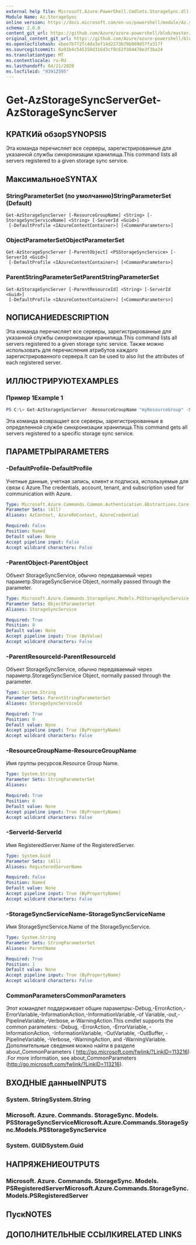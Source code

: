 ```yaml
---
external help file: Microsoft.Azure.PowerShell.Cmdlets.StorageSync.dll-Help.xml
Module Name: Az.StorageSync
online version: https://docs.microsoft.com/en-us/powershell/module/Az.storagesync/get-Azstoragesyncserver
schema: 2.0.0
content_git_url: https://github.com/Azure/azure-powershell/blob/master/src/StorageSync/StorageSync/help/Get-AzStorageSyncServer.md
original_content_git_url: https://github.com/Azure/azure-powershell/blob/master/src/StorageSync/StorageSync/help/Get-AzStorageSyncServer.md
ms.openlocfilehash: ebee7b772fc4da3ef14d2273b79b089d57fa317f
ms.sourcegitcommit: 6a91b4c545350d316d3cf8c62f384478e3f3ba24
ms.translationtype: MT
ms.contentlocale: ru-RU
ms.lasthandoff: 04/21/2020
ms.locfileid: "93912595"
---
```

# <span data-ttu-id="231d2-101">Get-AzStorageSyncServer</span><span class="sxs-lookup"><span data-stu-id="231d2-101">Get-AzStorageSyncServer</span></span>

## <span data-ttu-id="231d2-102">КРАТКИй обзор</span><span class="sxs-lookup"><span data-stu-id="231d2-102">SYNOPSIS</span></span>
<span data-ttu-id="231d2-103">Эта команда перечисляет все серверы, зарегистрированные для указанной службы синхронизации хранилища.</span><span class="sxs-lookup"><span data-stu-id="231d2-103">This command lists all servers registered to a given storage sync service.</span></span>

## <span data-ttu-id="231d2-104">Максимальное</span><span class="sxs-lookup"><span data-stu-id="231d2-104">SYNTAX</span></span>

### <span data-ttu-id="231d2-105">StringParameterSet (по умолчанию)</span><span class="sxs-lookup"><span data-stu-id="231d2-105">StringParameterSet (Default)</span></span>
```
Get-AzStorageSyncServer [-ResourceGroupName] <String> [-StorageSyncServiceName] <String> [-ServerId <Guid>]
 [-DefaultProfile <IAzureContextContainer>] [<CommonParameters>]
```

### <span data-ttu-id="231d2-106">ObjectParameterSet</span><span class="sxs-lookup"><span data-stu-id="231d2-106">ObjectParameterSet</span></span>
```
Get-AzStorageSyncServer [-ParentObject] <PSStorageSyncService> [-ServerId <Guid>]
 [-DefaultProfile <IAzureContextContainer>] [<CommonParameters>]
```

### <span data-ttu-id="231d2-107">ParentStringParameterSet</span><span class="sxs-lookup"><span data-stu-id="231d2-107">ParentStringParameterSet</span></span>
```
Get-AzStorageSyncServer [-ParentResourceId] <String> [-ServerId <Guid>]
 [-DefaultProfile <IAzureContextContainer>] [<CommonParameters>]
```

## <span data-ttu-id="231d2-108">NОПИСАНИЕ</span><span class="sxs-lookup"><span data-stu-id="231d2-108">DESCRIPTION</span></span>
<span data-ttu-id="231d2-109">Эта команда перечисляет все серверы, зарегистрированные для указанной службы синхронизации хранилища.</span><span class="sxs-lookup"><span data-stu-id="231d2-109">This command lists all servers registered to a given storage sync service.</span></span> <span data-ttu-id="231d2-110">Также можно использовать для перечисления атрибутов каждого зарегистрированного сервера.</span><span class="sxs-lookup"><span data-stu-id="231d2-110">It can be used to also list the attributes of each registered server.</span></span>

## <span data-ttu-id="231d2-111">ИЛЛЮСТРИРУЮТ</span><span class="sxs-lookup"><span data-stu-id="231d2-111">EXAMPLES</span></span>

### <span data-ttu-id="231d2-112">Пример 1</span><span class="sxs-lookup"><span data-stu-id="231d2-112">Example 1</span></span>
```powershell
PS C:\> Get-AzStorageSyncServer -ResourceGroupName "myResourceGroup" -StorageSyncServiceName "myStorageSyncServiceName"
```

<span data-ttu-id="231d2-113">Эта команда возвращает все серверы, зарегистрированные в определенной службе синхронизации хранилища.</span><span class="sxs-lookup"><span data-stu-id="231d2-113">This command gets all servers registered to a specific storage sync service.</span></span>

## <span data-ttu-id="231d2-114">ПАРАМЕТРЫ</span><span class="sxs-lookup"><span data-stu-id="231d2-114">PARAMETERS</span></span>

### <span data-ttu-id="231d2-115">-DefaultProfile</span><span class="sxs-lookup"><span data-stu-id="231d2-115">-DefaultProfile</span></span>
<span data-ttu-id="231d2-116">Учетные данные, учетная запись, клиент и подписка, используемые для связи с Azure.</span><span class="sxs-lookup"><span data-stu-id="231d2-116">The credentials, account, tenant, and subscription used for communication with Azure.</span></span>

```yaml
Type: Microsoft.Azure.Commands.Common.Authentication.Abstractions.Core.IAzureContextContainer
Parameter Sets: (All)
Aliases: AzContext, AzureRmContext, AzureCredential

Required: False
Position: Named
Default value: None
Accept pipeline input: False
Accept wildcard characters: False
```

### <span data-ttu-id="231d2-117">-ParentObject</span><span class="sxs-lookup"><span data-stu-id="231d2-117">-ParentObject</span></span>
<span data-ttu-id="231d2-118">Объект StorageSyncService, обычно передаваемый через параметр.</span><span class="sxs-lookup"><span data-stu-id="231d2-118">StorageSyncService Object, normally passed through the parameter.</span></span>

```yaml
Type: Microsoft.Azure.Commands.StorageSync.Models.PSStorageSyncService
Parameter Sets: ObjectParameterSet
Aliases: StorageSyncService

Required: True
Position: 0
Default value: None
Accept pipeline input: True (ByValue)
Accept wildcard characters: False
```

### <span data-ttu-id="231d2-119">-ParentResourceId</span><span class="sxs-lookup"><span data-stu-id="231d2-119">-ParentResourceId</span></span>
<span data-ttu-id="231d2-120">Объект StorageSyncService, обычно передаваемый через параметр.</span><span class="sxs-lookup"><span data-stu-id="231d2-120">StorageSyncService Object, normally passed through the parameter.</span></span>

```yaml
Type: System.String
Parameter Sets: ParentStringParameterSet
Aliases: StorageSyncServiceId

Required: True
Position: 0
Default value: None
Accept pipeline input: True (ByPropertyName)
Accept wildcard characters: False
```

### <span data-ttu-id="231d2-121">-ResourceGroupName</span><span class="sxs-lookup"><span data-stu-id="231d2-121">-ResourceGroupName</span></span>
<span data-ttu-id="231d2-122">Имя группы ресурсов.</span><span class="sxs-lookup"><span data-stu-id="231d2-122">Resource Group Name.</span></span>

```yaml
Type: System.String
Parameter Sets: StringParameterSet
Aliases:

Required: True
Position: 0
Default value: None
Accept pipeline input: True (ByPropertyName)
Accept wildcard characters: False
```

### <span data-ttu-id="231d2-123">-ServerId</span><span class="sxs-lookup"><span data-stu-id="231d2-123">-ServerId</span></span>
<span data-ttu-id="231d2-124">Имя RegisteredServer.</span><span class="sxs-lookup"><span data-stu-id="231d2-124">Name of the RegisteredServer.</span></span>

```yaml
Type: System.Guid
Parameter Sets: (All)
Aliases: RegisteredServerName

Required: False
Position: Named
Default value: None
Accept pipeline input: True (ByPropertyName)
Accept wildcard characters: False
```

### <span data-ttu-id="231d2-125">-StorageSyncServiceName</span><span class="sxs-lookup"><span data-stu-id="231d2-125">-StorageSyncServiceName</span></span>
<span data-ttu-id="231d2-126">Имя StorageSyncService.</span><span class="sxs-lookup"><span data-stu-id="231d2-126">Name of the StorageSyncService.</span></span>

```yaml
Type: System.String
Parameter Sets: StringParameterSet
Aliases: ParentName

Required: True
Position: 1
Default value: None
Accept pipeline input: True (ByPropertyName)
Accept wildcard characters: False
```

### <span data-ttu-id="231d2-127">CommonParameters</span><span class="sxs-lookup"><span data-stu-id="231d2-127">CommonParameters</span></span>
<span data-ttu-id="231d2-128">Этот командлет поддерживает общие параметры:-Debug,-ErrorAction,-ErrorVariable,-InformationAction,-InformationVariable,-of Variable,-out,-PipelineVariable,-Verbose, и-WarningAction.</span><span class="sxs-lookup"><span data-stu-id="231d2-128">This cmdlet supports the common parameters: -Debug, -ErrorAction, -ErrorVariable, -InformationAction, -InformationVariable, -OutVariable, -OutBuffer, -PipelineVariable, -Verbose, -WarningAction, and -WarningVariable.</span></span> <span data-ttu-id="231d2-129">Дополнительные сведения можно найти в разделе about_CommonParameters ( http://go.microsoft.com/fwlink/?LinkID=113216) .</span><span class="sxs-lookup"><span data-stu-id="231d2-129">For more information, see about_CommonParameters (http://go.microsoft.com/fwlink/?LinkID=113216).</span></span>

## <span data-ttu-id="231d2-130">ВХОДНЫЕ данные</span><span class="sxs-lookup"><span data-stu-id="231d2-130">INPUTS</span></span>

### <span data-ttu-id="231d2-131">System. String</span><span class="sxs-lookup"><span data-stu-id="231d2-131">System.String</span></span>

### <span data-ttu-id="231d2-132">Microsoft. Azure. Commands. StorageSync. Models. PSStorageSyncService</span><span class="sxs-lookup"><span data-stu-id="231d2-132">Microsoft.Azure.Commands.StorageSync.Models.PSStorageSyncService</span></span>

### <span data-ttu-id="231d2-133">System. GUID</span><span class="sxs-lookup"><span data-stu-id="231d2-133">System.Guid</span></span>

## <span data-ttu-id="231d2-134">НАПРЯЖЕНИЕ</span><span class="sxs-lookup"><span data-stu-id="231d2-134">OUTPUTS</span></span>

### <span data-ttu-id="231d2-135">Microsoft. Azure. Commands. StorageSync. Models. PSRegisteredServer</span><span class="sxs-lookup"><span data-stu-id="231d2-135">Microsoft.Azure.Commands.StorageSync.Models.PSRegisteredServer</span></span>

## <span data-ttu-id="231d2-136">Пуск</span><span class="sxs-lookup"><span data-stu-id="231d2-136">NOTES</span></span>

## <span data-ttu-id="231d2-137">ДОПОЛНИТЕЛЬНЫЕ ССЫЛКИ</span><span class="sxs-lookup"><span data-stu-id="231d2-137">RELATED LINKS</span></span>
